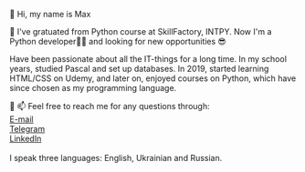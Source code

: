 👋 Hi, my name is Max
<p> 
  🌱 I've gratuated from Python course at SkillFactory, INTPY. Now I'm a Python developer👨‍💻 and looking for new opportunities 😎
</p>
<p>
  Have been passionate about all the IT-things for a long time. In my school years, studied Pascal and set up databases. In 2019, started learning HTML/CSS on Udemy, and later on, enjoyed courses on Python, which have since chosen as my programming language.
</p>
<p> 🔔 📫 Feel free to reach me for any questions through:<br>
  <a href="mailto:maxrainy@gmail.com">E-mail</a><br>
  <a href='https://t.me/maxrainy'>Telegram</a><br>
  <a href='https://www.linkedin.com/in/maxrainy/'>LinkedIn</a><br><br>
  <a> I speak three languages: English, Ukrainian and Russian. </a>
</p>
<!---
Maxrainyx/Maxrainyx is a ✨ special ✨ repository because its `README.md` (this file) appears on your GitHub profile.
You can click the Preview link to take a look at your changes.
--->

